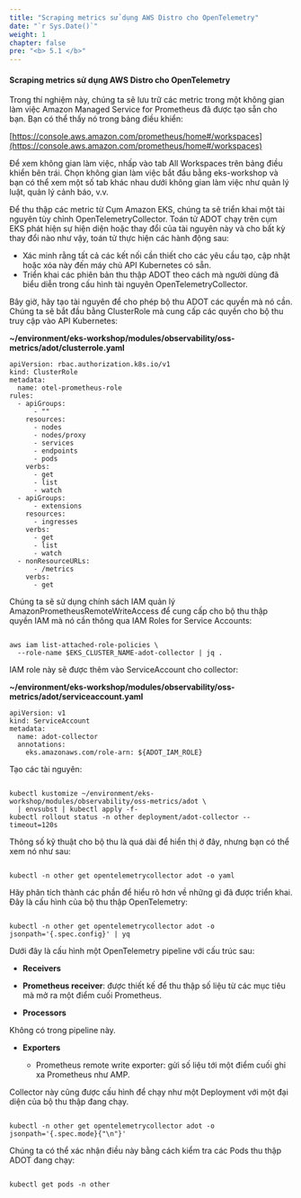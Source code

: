 ```yaml
---
title: "Scraping metrics sử dụng AWS Distro cho OpenTelemetry"
date: "`r Sys.Date()`"
weight: 1
chapter: false
pre: "<b> 5.1 </b>"
---
```


#### Scraping metrics sử dụng AWS Distro cho OpenTelemetry

Trong thí nghiệm này, chúng ta sẽ lưu trữ các metric trong một không gian làm việc Amazon Managed Service for Prometheus đã được tạo sẵn cho bạn. Bạn có thể thấy nó trong bảng điều khiển:

[https://console.aws.amazon.com/prometheus/home#/workspaces](https://console.aws.amazon.com/prometheus/home#/workspaces)

Để xem không gian làm việc, nhấp vào tab All Workspaces trên bảng điều khiển bên trái. Chọn không gian làm việc bắt đầu bằng eks-workshop và bạn có thể xem một số tab khác nhau dưới không gian làm việc như quản lý luật, quản lý cảnh báo, v.v.

Để thu thập các metric từ Cụm Amazon EKS, chúng ta sẽ triển khai một tài nguyên tùy chỉnh OpenTelemetryCollector. Toán tử ADOT chạy trên cụm EKS phát hiện sự hiện diện hoặc thay đổi của tài nguyên này và cho bất kỳ thay đổi nào như vậy, toán tử thực hiện các hành động sau:

- Xác minh rằng tất cả các kết nối cần thiết cho các yêu cầu tạo, cập nhật hoặc xóa này đến máy chủ API Kubernetes có sẵn.
- Triển khai các phiên bản thu thập ADOT theo cách mà người dùng đã biểu diễn trong cấu hình tài nguyên OpenTelemetryCollector.

Bây giờ, hãy tạo tài nguyên để cho phép bộ thu ADOT các quyền mà nó cần. Chúng ta sẽ bắt đầu bằng ClusterRole mà cung cấp các quyền cho bộ thu truy cập vào API Kubernetes:

**~/environment/eks-workshop/modules/observability/oss-metrics/adot/clusterrole.yaml**

```
apiVersion: rbac.authorization.k8s.io/v1
kind: ClusterRole
metadata:
  name: otel-prometheus-role
rules:
  - apiGroups:
      - ""
    resources:
      - nodes
      - nodes/proxy
      - services
      - endpoints
      - pods
    verbs:
      - get
      - list
      - watch
  - apiGroups:
      - extensions
    resources:
      - ingresses
    verbs:
      - get
      - list
      - watch
  - nonResourceURLs:
      - /metrics
    verbs:
      - get

```

Chúng ta sẽ sử dụng chính sách IAM quản lý AmazonPrometheusRemoteWriteAccess để cung cấp cho bộ thu thập quyền IAM mà nó cần thông qua IAM Roles for Service Accounts:


```

aws iam list-attached-role-policies \
  --role-name $EKS_CLUSTER_NAME-adot-collector | jq .

```

IAM role này sẽ được thêm vào ServiceAccount cho collector:

**~/environment/eks-workshop/modules/observability/oss-metrics/adot/serviceaccount.yaml**

```
apiVersion: v1
kind: ServiceAccount
metadata:
  name: adot-collector
  annotations:
    eks.amazonaws.com/role-arn: ${ADOT_IAM_ROLE}
```


Tạo các tài nguyên:

```

kubectl kustomize ~/environment/eks-workshop/modules/observability/oss-metrics/adot \
  | envsubst | kubectl apply -f-
kubectl rollout status -n other deployment/adot-collector --timeout=120s

```

Thông số kỹ thuật cho bộ thu là quá dài để hiển thị ở đây, nhưng bạn có thể xem nó như sau:

```

kubectl -n other get opentelemetrycollector adot -o yaml

```

Hãy phân tích thành các phần để hiểu rõ hơn về những gì đã được triển khai. Đây là cấu hình của bộ thu thập OpenTelemetry:

```

kubectl -n other get opentelemetrycollector adot -o jsonpath='{.spec.config}' | yq

```

Dưới đây là cấu hình một  OpenTelemetry pipeline với cấu trúc sau:

- **Receivers**

- **Prometheus receiver**: được thiết kế để thu thập số liệu từ các mục tiêu mà mở ra một điểm cuối Prometheus.

- **Processors**

Không có trong pipeline này.

- **Exporters**

  - Prometheus remote write exporter: gửi số liệu tới một điểm cuối ghi xa Prometheus như AMP.
  
Collector này cũng được cấu hình để chạy như một Deployment với một đại diện của bộ thu thập đang chạy.

```

kubectl -n other get opentelemetrycollector adot -o jsonpath='{.spec.mode}{"\n"}'

```


Chúng ta có thể xác nhận điều này bằng cách kiểm tra các Pods thu thập ADOT đang chạy:


```

kubectl get pods -n other

```

